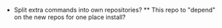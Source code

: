 * Split extra commands into own repositories?
** This repo to "depend" on the new repos for one place install?
